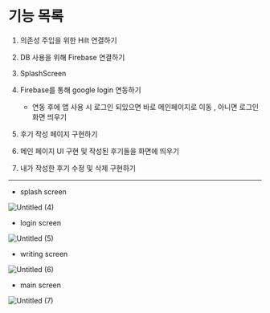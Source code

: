 # 기능 목록
    
1. 의존성 주입을 위한 Hilt 연결하기 

2. DB 사용을 위해 Firebase 연결하기 

3. SplashScreen 

4. Firebase를 통해 google login 연동하기
    - 연동 후에 앱 사용 시 로그인 되있으면 바로 메인페이지로 이동 , 아니면 로그인 화면 띄우기

5. 후기 작성 페이지 구현하기

6. 메인 페이지 UI 구현 및 작성된 후기들을 화면에 띄우기

7. 내가 작성한 후기 수정 및 삭제 구현하기

***

- splash screen
  
![Untitled (4)](https://github.com/SungHunn/ReviewCompany/assets/86955873/ac107a97-7fd1-457e-8a10-b6ec487b0a9b)

- login screen

![Untitled (5)](https://github.com/SungHunn/ReviewCompany/assets/86955873/fd4fe345-5363-4bcc-a267-81babda9b055)

- writing screen

![Untitled (6)](https://github.com/SungHunn/ReviewCompany/assets/86955873/7ec23fd6-2a3c-4558-8df0-65e09329e07f)

- main screen

![Untitled (7)](https://github.com/SungHunn/ReviewCompany/assets/86955873/79bd6888-3fdd-4b6e-85da-940087624f4e)
